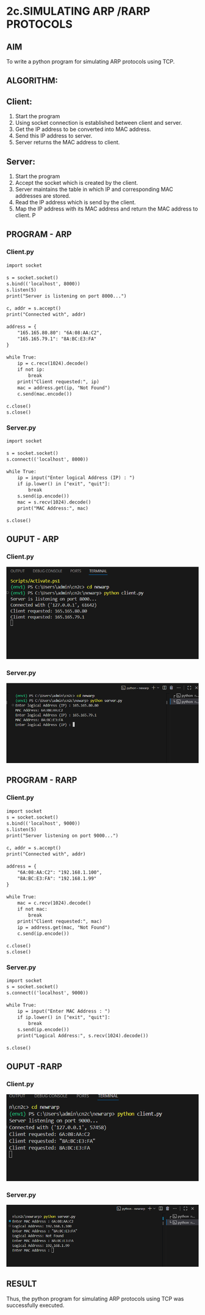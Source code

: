 # 2c.SIMULATING ARP /RARP PROTOCOLS
## AIM
To write a python program for simulating ARP protocols using TCP.
## ALGORITHM:
## Client:
1. Start the program
2. Using socket connection is established between client and server.
3. Get the IP address to be converted into MAC address.
4. Send this IP address to server.
5. Server returns the MAC address to client.
## Server:
1. Start the program
2. Accept the socket which is created by the client.
3. Server maintains the table in which IP and corresponding MAC addresses are
stored.
4. Read the IP address which is send by the client.
5. Map the IP address with its MAC address and return the MAC address to client.
P
## PROGRAM - ARP
### Client.py
```
import socket

s = socket.socket()
s.bind(('localhost', 8000))
s.listen(5)
print("Server is listening on port 8000...")

c, addr = s.accept()
print("Connected with", addr)

address = {
    "165.165.80.80": "6A:08:AA:C2",
    "165.165.79.1": "8A:BC:E3:FA"
}

while True:
    ip = c.recv(1024).decode()
    if not ip:
        break
    print("Client requested:", ip)
    mac = address.get(ip, "Not Found")
    c.send(mac.encode())

c.close()
s.close()

```
### Server.py
```
import socket

s = socket.socket()
s.connect(('localhost', 8000))

while True:
    ip = input("Enter logical Address (IP) : ")
    if ip.lower() in ["exit", "quit"]:
        break
    s.send(ip.encode())
    mac = s.recv(1024).decode()
    print("MAC Address:", mac)

s.close()

```
## OUPUT - ARP
### Client.py
![alt text](<Screenshot 2025-10-07 090355.png>)
### Server.py
![alt text](<Screenshot 2025-10-07 090402.png>)

## PROGRAM - RARP
### Client.py
```
import socket
s = socket.socket()
s.bind(('localhost', 9000))
s.listen(5)
print("Server listening on port 9000...")

c, addr = s.accept()
print("Connected with", addr)

address = {
    "6A:08:AA:C2": "192.168.1.100",
    "8A:BC:E3:FA": "192.168.1.99"
}

while True:
    mac = c.recv(1024).decode()
    if not mac:
        break
    print("Client requested:", mac)
    ip = address.get(mac, "Not Found")
    c.send(ip.encode())

c.close()
s.close()

```
### Server.py
```
import socket
s = socket.socket()
s.connect(('localhost', 9000))

while True:
    ip = input("Enter MAC Address : ")
    if ip.lower() in ["exit", "quit"]:
        break
    s.send(ip.encode())
    print("Logical Address:", s.recv(1024).decode())

s.close()
```

## OUPUT -RARP
### Client.py
![alt text](<Screenshot 2025-10-07 091059.png>)
### Server.py
![alt text](<Screenshot 2025-10-07 091106.png>)
## RESULT
Thus, the python program for simulating ARP protocols using TCP was successfully 
executed.
